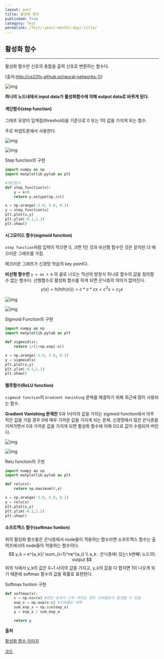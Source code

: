 ```yaml
---
layout: post
title: 활성화 함수
published: True
category: Test
permalink: /Test/:year/:month/:day/:title/
---
```


## 활성화 함수

------

활성화 함수란 신호의 총합을 출력 신호로 변환하는 함수다.

(출처:http://cs231n.github.io/neural-networks-1/)

![img](https://t1.daumcdn.net/cfile/tistory/99DAD33359F1FD8A34)

**하나의 노드내에서 input data가 활성화함수에 의해 output data로 바뀌게 된다.**

#### 계단함수(step function)

   그래프 모양이 임계점(threshold)을 기준으로 0 또는 1의 값을 가지게 되는 함수.

   주로 퍼셉트론에서 사용한다.

![img](https://t1.daumcdn.net/cfile/tistory/996C203359F5EE5101)

![img](https://t1.daumcdn.net/cfile/tistory/99B3CD3359F5F56B36)

Step function의 구현

```python
import numpy as np
import matplotlib.pylab as plt

#계단함수
def step_function(x):
    y = x>0
    return y.astype(np.int)

x = np.arange(-5.0, 5.0, 0.1)
y = step_function(x)
plt.plot(x,y)
plt.ylim(-0.1,1.1)
plt.show()
```



#### 시그모이드 함수(sigmoid function)

   `step function`처럼 입력이 작으면 0, 크면 1인 것과 비선형 함수인 것은 같지만 더 매끄러운 그래프를 가짐.

   매끄러운 그래프가 신경망 학습의 key point다.

   **비선형 함수란** `y = ax + b` 의 꼴로 나오는 직선의 방정식 하나로 함수의 값을 정의할 수 없는 함수다.  선형함수로 활성화 함수를 하게 되면 은닉층의 의미가 없어진다.
   $$
   y(x) = h(h(h(x))) = c * c * cx = c^3x = c_2x
   $$


![img](https://t1.daumcdn.net/cfile/tistory/9932623359F5F26007)

![img](https://t1.daumcdn.net/cfile/tistory/99F5B53359F5F57D02)

Sigmoid Function의 구현

```python
import numpy as np
import matplotlib.pylab as plt

def sigmoid(x):
    return 1/(1+np.exp(-x))

x = np.arange(-5.0, 5.0, 0.1)
y = sigmoid(x)
plt.plot(x,y)
plt.ylim(-0.1,1.1)
plt.show()
```

#### 렐루함수(ReLU function)

`sigmoid function`의 `Gradient Vanishing` 문제를 해결하기 위해 최근에 많이 사용되는 함수.

**Gradient Vanishing 문제란** 0과 1사이의 값을 가지는 sigmoid function에서 아주 작은 값을 가질 경우 0에 매우 가까운 값을 가지게 되는 문제. 신경망에서 많은 은닉층을 거쳐가면서 0과 가까운 값을 가지게 되면 활성화 함수에 의해 0으로 값이 수렴되어 버린다.

![img](https://t1.daumcdn.net/cfile/tistory/9938873359F5F43C09)

![img](https://t1.daumcdn.net/cfile/tistory/99F8D13359F5F58F32)

Relu function의 구현

```python
import numpy as np
import matplotlib.pylab as plt

def relu(x):
    return np.maximum(0,x)

x = np.arange(-5.0, 5.0, 0.1)
y = relu(x)
plt.plot(x,y)
plt.ylim(-0.1,1.1)
plt.show()
```



#### 소프트맥스 함수(softmax funtion)

   위의 활성화 함수들은 은닉층에서 node들이 적용하는 함수라면 소프트맥스 함수는 출력츠에서의 node들이 적용하는 함수이다.
   $$
   y_k = e^{a_k}/ \sum_{i=1}^ne^{a_i} \\
   a_k : 은닉층에\ 있는\ k번째\ 노드의\ output
   $$
   위의 식에서 y_k의 값은 0~1 사이의 값을 가지고, y_k의 값을 다 합치면 1이 나오게 되기 때문에 softmax 함수의 값을 확률로 표현한다.

Softmax funtion 구현

```python
def softmax(x):
    c = np.max(x) #연산 숫자가 너무 커지는 경우 오버플로가 발생할 수 있음
    exp_x = np.exp(x-c) #오버플로 대책
    sum_exp_x = np.sum(exp_x)
    y = exp_x / sum_exp_a

    return y
```



**출처**

[활성화 함수 이미지](https://zamezzz.tistory.com/215)

[코드](<https://m.blog.naver.com/PostView.nhn?blogId=htk1019&logNo=220965622077&proxyReferer=https%3A%2F%2Fwww.google.com%2F>)

